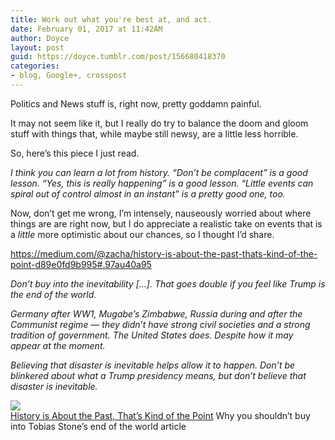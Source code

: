 ```yaml
---
title: Work out what you're best at, and act.
date: February 01, 2017 at 11:42AM
author: Doyce
layout: post
guid: https://doyce.tumblr.com/post/156680418370
categories:
- blog, Google+, crosspost
--- 
```


<p>Politics and News stuff is, right now, pretty goddamn painful.</p>
<p>It may not seem like it, but I really do try to balance the doom and gloom stuff with things that, while maybe still newsy, are a little less horrible.</p>
<p>So, here&rsquo;s this piece I just read.</p>
<p><i>I think you can learn a lot from history. “Don’t be complacent” is a good lesson. “Yes, this is really happening” is a good lesson. “Little events can spiral out of control almost in an instant” is a pretty good one, too.</i></p>
<p>Now, don&rsquo;t get me wrong, I&rsquo;m intensely, nauseously worried about where things are are right now, but I do appreciate a realistic take on events that is a <i>little</i> more optimistic about our chances, so I thought I&rsquo;d share. </p>
<p><a href="https://medium.com/@zacha/history-is-about-the-past-thats-kind-of-the-point-d89e0fd9b995#.97au40a95" class="ot-anchor" target="_blank">https://medium.com/@zacha/history-is-about-the-past-thats-kind-of-the-point-d89e0fd9b995#.97au40a95</a></p>
<p><i>Don’t buy into the inevitability […]. That goes double if you feel like Trump is the end of the world.</i></p>
<p><i>Germany after WW1, Mugabe’s Zimbabwe, Russia during and after the Communist regime — they didn’t have strong civil societies and a strong tradition of government. The United States does. Despite how it may appear at the moment.</i></p>
<p><i>Believing that disaster is inevitable helps allow it to happen. Don’t be blinkered about what a Trump presidency means, but don’t believe that disaster is inevitable.</i></p>
<p><a href="https://medium.com/@zacha/history-is-about-the-past-thats-kind-of-the-point-d89e0fd9b995#.97au40a95" target="_blank"><img style="display:block;" src="https://lh3.googleusercontent.com/proxy/Jmr3t9BbH4YmaVewZnV0nxrsjQs485cjo559WxQ-306aUr7Lto32dxgMD-6Cjh1oBWQ_4JoU03mFQGykUzAyKFvSIbm8KN3_niyUDUG0gHuOSi0tHQ=w506-h910" border="0"/>History is About the Past, That’s Kind of the Point</a> 
Why you shouldn’t buy into Tobias Stone’s end of the world article</p> 
